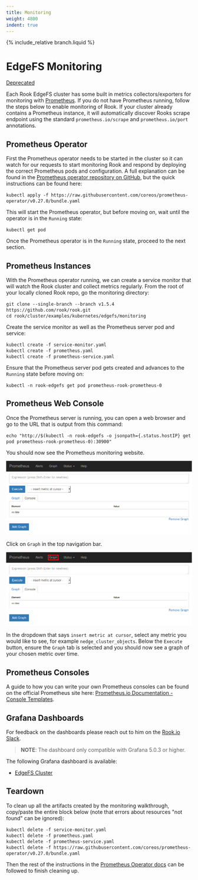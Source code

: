 ```yaml
---
title: Monitoring
weight: 4800
indent: true
---
```


{% include_relative branch.liquid %}

# EdgeFS Monitoring

[Deprecated](https://github.com/rook/rook/issues/5823#issuecomment-703834989)

Each Rook EdgeFS cluster has some built in metrics collectors/exporters for monitoring with [Prometheus](https://prometheus.io/).
If you do not have Prometheus running, follow the steps below to enable monitoring of Rook. If your cluster already
contains a Prometheus instance, it will automatically discover Rooks scrape endpoint using the standard
`prometheus.io/scrape` and `prometheus.io/port` annotations.

## Prometheus Operator

First the Prometheus operator needs to be started in the cluster so it can watch for our requests to start monitoring Rook and respond by deploying the correct Prometheus pods and configuration.
A full explanation can be found in the [Prometheus operator repository on GitHub](https://github.com/coreos/prometheus-operator), but the quick instructions can be found here:

```console
kubectl apply -f https://raw.githubusercontent.com/coreos/prometheus-operator/v0.27.0/bundle.yaml
```

This will start the Prometheus operator, but before moving on, wait until the operator is in the `Running` state:

```console
kubectl get pod
```

Once the Prometheus operator is in the `Running` state, proceed to the next section.

## Prometheus Instances

With the Prometheus operator running, we can create a service monitor that will watch the Rook cluster and collect metrics regularly.
From the root of your locally cloned Rook repo, go the monitoring directory:

```console
git clone --single-branch --branch v1.5.4 https://github.com/rook/rook.git
cd rook/cluster/examples/kubernetes/edgefs/monitoring
```

Create the service monitor as well as the Prometheus server pod and service:

```console
kubectl create -f service-monitor.yaml
kubectl create -f prometheus.yaml
kubectl create -f prometheus-service.yaml
```

Ensure that the Prometheus server pod gets created and advances to the `Running` state before moving on:

```console
kubectl -n rook-edgefs get pod prometheus-rook-prometheus-0
```

## Prometheus Web Console

Once the Prometheus server is running, you can open a web browser and go to the URL that is output from this command:

```console
echo "http://$(kubectl -n rook-edgefs -o jsonpath={.status.hostIP} get pod prometheus-rook-prometheus-0):30900"
```

You should now see the Prometheus monitoring website.

![Prometheus Monitoring Website](media/prometheus-monitor.png)

Click on `Graph` in the top navigation bar.

![Prometheus Add graph](media/prometheus-graph.png)

In the dropdown that says `insert metric at cursor`, select any metric you would like to see, for example `nedge_cluster_objects`.
Below the `Execute` button, ensure the `Graph` tab is selected and you should now see a graph of your chosen metric over time.

## Prometheus Consoles

A guide to how you can write your own Prometheus consoles can be found on the official Prometheus site here: [Prometheus.io Documentation - Console Templates](https://prometheus.io/docs/visualization/consoles/).

## Grafana Dashboards

For feedback on the dashboards please reach out to him on the [Rook.io Slack](https://slack.rook.io).

> **NOTE**: The dashboard only compatible with Grafana 5.0.3 or higher.

The following Grafana dashboard is available:

* [EdgeFS Cluster](https://grafana.com/dashboards/9683)

## Teardown

To clean up all the artifacts created by the monitoring walkthrough, copy/paste the entire block below (note that errors about resources "not found" can be ignored):

```console
kubectl delete -f service-monitor.yaml
kubectl delete -f prometheus.yaml
kubectl delete -f prometheus-service.yaml
kubectl delete -f https://raw.githubusercontent.com/coreos/prometheus-operator/v0.27.0/bundle.yaml
```

Then the rest of the instructions in the [Prometheus Operator docs](https://github.com/coreos/prometheus-operator#removal) can be followed to finish cleaning up.
